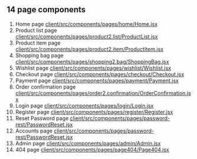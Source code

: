 ## 14 page components

1.  Home page [client/src/components/pages/home/Home.jsx](https://github.com/beatrisilieva/drf-react-gems/blob/main/client/src/components/pages/home/Home.jsx)
2.  Product list page [client/src/components/pages/product2.list/ProductList.jsx](https://github.com/beatrisilieva/drf-react-gems/blob/main/client/src/components/pages/product2.list/ProductList.jsx)
3.  Product item page [client/src/components/pages/product2.item/ProductItem.jsx](https://github.com/beatrisilieva/drf-react-gems/blob/main/client/src/components/pages/product2.item/ProductItem.jsx)
4.  Shopping bag page [client/src/components/pages/shopping2.bag/ShoppingBag.jsx](https://github.com/beatrisilieva/drf-react-gems/blob/main/client/src/components/pages/shopping2.bag/ShoppingBag.jsx)
5.  Wishlist page [client/src/components/pages/wishlist/Wishlist.jsx](https://github.com/beatrisilieva/drf-react-gems/blob/main/client/src/components/pages/wishlist/Wishlist.jsx)
6.  Checkout page [client/src/components/pages/checkout/Checkout.jsx](https://github.com/beatrisilieva/drf-react-gems/blob/main/client/src/components/pages/checkout/Checkout.jsx)
7.  Payment page [client/src/components/pages/payment/Payment.jsx](https://github.com/beatrisilieva/drf-react-gems/blob/main/client/src/components/pages/payment/Payment.jsx)
8.  Order confirmation page [client/src/components/pages/order2.confirmation/OrderConfirmation.jsx](https://github.com/beatrisilieva/drf-react-gems/blob/main/client/src/components/pages/order2.confirmation/OrderConfirmation.jsx)
9.  Login page [client/src/components/pages/login/Login.jsx](https://github.com/beatrisilieva/drf-react-gems/blob/main/client/src/components/pages/login/Login.jsx)
10. Register page [client/src/components/pages/register/Register.jsx](https://github.com/beatrisilieva/drf-react-gems/blob/main/client/src/components/pages/register/Register.jsx)
11. Reset Password page [client/src/components/pages/password-rest/PasswordReset.jsx](https://github.com/beatrisilieva/drf-react-gems/blob/main/client/src/components/pages/register/Register.jsx)
12. Accounts page [client/src/components/pages/password-rest/PasswordReset.jsx](https://github.com/beatrisilieva/drf-react-gems/blob/main/client/src/components/pages/accounts/Accounts.jsx)
13. Admin page [client/src/components/pages/admin/Admin.jsx](https://github.com/beatrisilieva/drf-react-gems/blob/main/client/src/components/pages/admin/Admin.jsx)
14. 404 page [client/src/components/pages/page404/Page404.jsx](https://github.com/beatrisilieva/drf-react-gems/blob/main/client/src/components/pages/page404/Page404.jsx])

